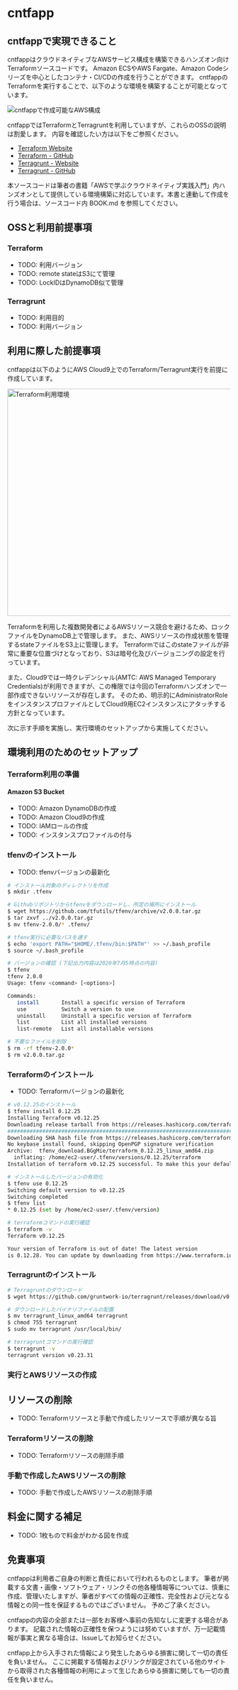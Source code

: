# cntfapp

## cntfappで実現できること

cntfappはクラウドネイティブなAWSサービス構成を構築できるハンズオン向けTerraformソースコードです。
Amazon ECSやAWS Fargate、Amazon Codeシリーズを中心としたコンテナ・CI/CDの作成を行うことができます。
cntfappのTerraformを実行することで、以下のような環境を構築することが可能となっています。

<img src="./images/architecture.png" alt="cntfappで作成可能なAWS構成">

cntfappではTerraformとTerragruntを利用していますが、これらのOSSの説明は割愛します。
内容を確認したい方は以下をご参照ください。

- [Terraform Website](https://www.terraform.io/)
- [Terraform - GitHub](https://github.com/hashicorp/terraform)
- [Terragrunt - Website](https://terragrunt.gruntwork.io/)
- [Terragrunt - GitHub](https://github.com/gruntwork-io/terragrunt) 

本ソースコードは筆者の書籍「AWSで学ぶクラウドネイティブ実践入門」内ハンズオンとして提供している環境構築に対応しています。本書と連動して作成を行う場合は、ソースコード内 BOOK.md を参照してください。

## OSSと利用前提事項

### Terraform

- TODO: 利用バージョン
- TODO: remote stateはS3にて管理
- TODO: LockIDはDynamoDB似て管理

### Terragrunt

- TODO: 利用目的
- TODO: 利用バージョン

## 利用に際した前提事項

cntfappは以下のようにAWS Cloud9上でのTerraform/Terragrunt実行を前提に作成しています。

<img src="./images/terraform-env.png" width="512" alt="Terraform利用環境">

Terraformを利用した複数開発者によるAWSリソース競合を避けるため、ロックファイルをDynamoDB上で管理します。
また、AWSリソースの作成状態を管理するstateファイルをS3上に管理します。
Terraformではこのstateファイルが非常に重要な位置づけとなっており、S3は暗号化及びバージョニングの設定を行っています。

また、Cloud9では一時クレデンシャル(AMTC: AWS Managed Temporary Credentials)が利用できますが、この権限では今回のTerraformハンズオンで一部作成できないリソースが存在します。
そのため、明示的にAdministratorRoleをインスタンスプロファイルとしてCloud9用EC2インスタンスにアタッチする方針となっています。

次に示す手順を実施し、実行環境のセットアップから実施してください。

## 環境利用のためのセットアップ

### Terraform利用の準備

#### Amazon S3 Bucket



- TODO: Amazon DynamoDBの作成
- TODO: Amazon Cloud9の作成
- TODO: IAMロールの作成
- TODO: インスタンスプロファイルの付与

### tfenvのインストール

- TODO: tfenvバージョンの最新化

```bash
# インストール対象のディレクトリを作成
$ mkdir .tfenv

# Githubリポジトリからtfenvをダウンロードし、所定の場所にインストール
$ wget https://github.com/tfutils/tfenv/archive/v2.0.0.tar.gz
$ tar zxvf ../v2.0.0.tar.gz
$ mv tfenv-2.0.0/* .tfenv/

# tfenv実行に必要なパスを通す
$ echo 'export PATH="$HOME/.tfenv/bin:$PATH"' >> ~/.bash_profile
$ source ~/.bash_profile

# バージョンの確認 (下記出力内容は2020年7月5時点の内容)
$ tfenv
tfenv 2.0.0
Usage: tfenv <command> [<options>]

Commands:
   install       Install a specific version of Terraform
   use           Switch a version to use
   uninstall     Uninstall a specific version of Terraform
   list          List all installed versions
   list-remote   List all installable versions

# 不要なファイルを削除
$ rm -rf tfenv-2.0.0*
$ rm v2.0.0.tar.gz
```

### Terraformのインストール

- TODO: Terraformバージョンの最新化

```bash
# v0.12.25のインストール
$ tfenv install 0.12.25
Installing Terraform v0.12.25
Downloading release tarball from https://releases.hashicorp.com/terraform/0.12.25/terraform_0.12.25_linux_amd64.zip
######################################################################################################################################################################################################################################################### 100.0%
Downloading SHA hash file from https://releases.hashicorp.com/terraform/0.12.25/terraform_0.12.25_SHA256SUMS
No keybase install found, skipping OpenPGP signature verification
Archive:  tfenv_download.BGgMie/terraform_0.12.25_linux_amd64.zip
  inflating: /home/ec2-user/.tfenv/versions/0.12.25/terraform  
Installation of terraform v0.12.25 successful. To make this your default version, run 'tfenv use 0.12.25'

# インストールしたバージョンの有効化
$ tfenv use 0.12.25
Switching default version to v0.12.25
Switching completed
$ tfenv list
* 0.12.25 (set by /home/ec2-user/.tfenv/version)

# terraformコマンドの実行確認
$ terraform -v
Terraform v0.12.25

Your version of Terraform is out of date! The latest version
is 0.12.28. You can update by downloading from https://www.terraform.io/downloads.html
```

### Terragruntのインストール

```bash
# Terragruntのダウンロード
$ wget https://github.com/gruntwork-io/terragrunt/releases/download/v0.23.31/terragrunt_linux_amd64

# ダウンロードしたバイナリファイルの配置
$ mv terragrunt_linux_amd64 terragrunt
$ chmod 755 terragrunt
$ sudo mv terragrunt /usr/local/bin/

# terragruntコマンドの実行確認
$ terragrunt -v
terragrunt version v0.23.31
```

### 実行とAWSリソースの作成

## リソースの削除

- TODO: Terraformリソースと手動で作成したリソースで手順が異なる旨

### Terraformリソースの削除

- TODO: Terraformリソースの削除手順

### 手動で作成したAWSリソースの削除

- TODO: 手動で作成したAWSリソースの削除手順

## 料金に関する補足

- TODO: 1枚もので料金がわかる図を作成

## 免責事項

cntfappは利用者ご自身の判断と責任において行われるものとします。
筆者が掲載する文書・画像・ソフトウェア・リンクその他各種情報等については、慎重に作成、管理いたしますが、筆者がすべての情報の正確性、完全性および元となる情報との同一性を保証するものではございません。
予めご了承ください。

cntfappの内容の全部または一部をお客様へ事前の告知なしに変更する場合があります。
記載された情報の正確性を保つようには努めていますが、万一記載情報が事実と異なる場合は、Issueしてお知らせください。

cntfapp上から入手された情報により発生したあらゆる損害に関して一切の責任を負いません。
ここに掲載する情報およびリンクが設定されている他のサイトから取得された各種情報の利用によって生じたあらゆる損害に関しても一切の責任を負いません。
